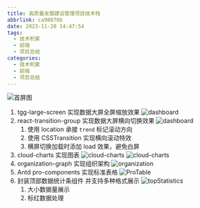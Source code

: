```yaml
---
title: 高质量发展建设管理项目技术栈
abbrlink: ca98070b
date: 2023-11-20 14:47:54
tags:
  - 技术积累
  - 前端
  - 项目总结
categories:
  - 技术积累
  - 前端
  - 项目总结
---
```


![首屏图](https://z1.ax1x.com/2023/09/26/pP7vx54.png)

<!-- more -->

1. tgg-large-screen 实现数据大屏全屏缩放效果
   ![dashboard](https://z1.ax1x.com/2023/11/23/pidjWdS.png)
2. react-transition-group 实现数据大屏横向切换效果
   ![dashboard](https://z1.ax1x.com/2023/11/23/pidjfIg.png)
   1. 使用 location 承接 `trend` 标记滚动方向
   2. 使用 CSSTransition 实现横向滚动特效
   3. 横屏切换加载时添加 load 效果，避免白屏
3. cloud-charts 实现图表
   ![cloud-charts](https://z1.ax1x.com/2023/11/28/piB244f.png)
   ![cloud-charts](https://z1.ax1x.com/2023/11/28/piB2hUP.png)
4. organization-graph 实现组织架构
   ![organization](https://z1.ax1x.com/2023/11/28/piB22DA.png)
5. Antd pro-components 实现标准表格
   ![ProTable](https://z1.ax1x.com/2023/11/28/piB2IC8.png)
6. 封装顶部数据统计条组件 并支持多种格式展示
   ![topStatistics](https://z1.ax1x.com/2023/09/26/pP7vx54.png)
   1. 大小数据量展示
   2. 标红数据处理
